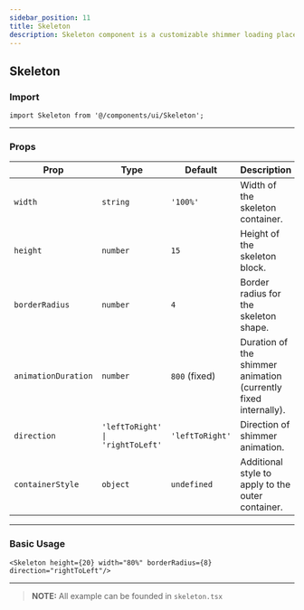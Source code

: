 ```yaml
---
sidebar_position: 11
title: Skeleton
description: Skeleton component is a customizable shimmer loading placeholder for React Native. It provides a visually appealing animated gradient effect while content is loading.
---
```


## Skeleton

### Import

```tsx
import Skeleton from '@/components/ui/Skeleton';
```

---

### Props

| Prop                | Type                             | Default         | Description                                                     |
|---------------------|----------------------------------|-----------------|-----------------------------------------------------------------|
| `width`             | `string`                         | `'100%'`        | Width of the skeleton container.                                |
| `height`            | `number`                         | `15`            | Height of the skeleton block.                                   |
| `borderRadius`      | `number`                         | `4`             | Border radius for the skeleton shape.                           |
| `animationDuration` | `number`                         | `800` (fixed)   | Duration of the shimmer animation (currently fixed internally). |
| `direction`         | `'leftToRight' \| 'rightToLeft'` | `'leftToRight'` | Direction of shimmer animation.                                 |
| `containerStyle`    | `object`                         | `undefined`     | Additional style to apply to the outer container.               |

---

### Basic Usage

```tsx
<Skeleton height={20} width="80%" borderRadius={8} direction="rightToLeft"/>
```

---

> **NOTE:**
> All example can be founded in `skeleton.tsx`